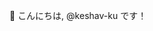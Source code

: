 👋 こんにちは, @keshav-ku です！


<!---
keshav-ku/keshav-ku is a ✨ special ✨ repository because its `README.md` (this file) appears on your GitHub profile.
You can click the Preview link to take a look at your changes.
--->
